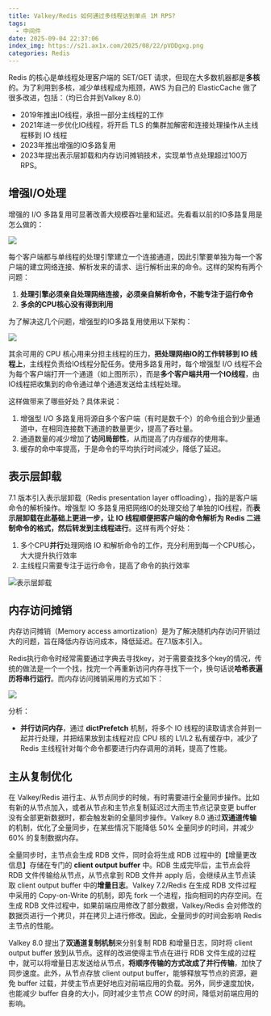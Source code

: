 ```yaml
---
title: Valkey/Redis 如何通过多线程达到单点 1M RPS?
tags:
  - 中间件
date: 2025-09-04 22:37:06
index_img: https://s21.ax1x.com/2025/08/22/pVDDgxg.png
categories: Redis
---
```


Redis 的核心是单线程处理客户端的 SET/GET 请求，但现在大多数机器都是**多核**的。为了利用到多核，减少单线程成为瓶颈，AWS 为自己的 ElasticCache 做了很多改进，包括：（均已合并到Valkey 8.0）

- 2019年推出IO线程，承担一部分主线程的工作
- 2021年进一步优化IO线程，将开启 TLS 的集群加解密和连接处理操作从主线程移到 IO 线程
- 2023年推出增强的IO多路复用
- 2023年提出表示层卸载和内存访问摊销技术，实现单节点处理超过100万RPS。

## 增强I/O处理

增强的 I/O 多路复用可显著改善大规模吞吐量和延迟。先看看以前的IO多路复用是怎么做的：

![](https://s21.ax1x.com/2025/08/22/pVDDBVI.png)

每个客户端都与单线程的处理引擎建立一个连接通道，因此引擎要单独为每一个客户端的建立网络连接、解析发来的请求、运行解析出来的命令。这样的架构有两个问题：

1. **处理引擎必须亲自处理网络连接，必须亲自解析命令，不能专注于运行命令**
2. **多余的CPU核心没有得到利用**

为了解决这几个问题，增强型的IO多路复用使用以下架构：

![](https://s21.ax1x.com/2025/08/22/pVDDgxg.png)

其余可用的 CPU 核心用来分担主线程的压力，**把处理网络IO的工作转移到 IO 线程上**，主线程负责给IO线程分配任务。使用多路复用时，每个增强型 I/O 线程不会为每个客户端打开一个通道（如上图所示），而是**多个客户端共用一个IO线程**，由IO线程把收集到的命令通过单个通道发送给主线程处理。

这样做带来了哪些好处？具体来说：

1. 增强型 I/O 多路复用将源自多个客户端（有时是数千个）的命令组合到少量通道中，在相同连接数下通道的数量更少，提高了吞吐量。
2. 通道数量的减少增加了**访问局部性**，从而提高了内存缓存的使用率。
3. 缓存的命中率提高，于是命令的平均执行时间减少，降低了延迟。

## 表示层卸载

7.1 版本引入表示层卸载（Redis presentation layer offloading），指的是客户端命令的解析操作。增强型 IO 多路复用把网络IO的处理交给了单独的IO线程，而**表示层卸载在此基础上更进一步，让 IO 线程顺便把客户端的命令解析为 Redis 二进制命令的格式，然后转发到主线程进行**。这样有两个好处：

1. 多个CPU**并行**处理网络 IO 和解析命令的工作，充分利用到每一个CPU核心，大大提升执行效率
2. 主线程只需要专注于运行命令，提高了命令的执行效率



![表示层卸载](https://s21.ax1x.com/2025/08/22/pVDDTiV.png)

## 内存访问摊销

内存访问摊销（Memory access amortization）是为了解决随机内存访问开销过大的问题，旨在降低内存访问成本，降低延迟。在7.1版本引入。

Redis执行命令时经常需要通过字典去寻找key，对于需要查找多个key的情况，传统的做法是一个一个找，找完一个再重新访问内存寻找下一个，换句话说**哈希表遍历将串行运行**。而内存访问摊销采用的方式如下：

![](https://s21.ax1x.com/2025/08/22/pVDrv6g.png)

分析：

- **并行访问内存**，通过 **dictPrefetch** 机制，将多个 IO 线程的读取请求合并到一起并行处理，并把结果放到主线程对应 CPU 核的 L1/L2 私有缓存中，减少了 Redis 主线程针对每个命令都要进行内存调用的消耗，提高了性能。

## 主从复制优化

在 Valkey/Redis 进行主、从节点同步的时候，有时需要进行全量同步操作。比如有新的从节点加入，或者从节点和主节点复制延迟过大而主节点记录变更 buffer 没有全部更新数据时，都会触发新的全量同步操作。Valkey 8.0 通过**双通道传输**的机制，优化了全量同步，在某些情况下能降低 50% 全量同步的时间，并减少 60% 的复制数据内存。

全量同步时，主节点会生成 RDB 文件，同时会将生成 RDB 过程中的【增量更改信息】存储在专门的 **client output buffer** 中。RDB 生成完毕后，主节点会将 RDB 文件传输给从节点，从节点拿到 RDB 文件并 apply 后，会继续从主节点读取 client output buffer 中的**增量日志**。Valkey 7.2/Redis 在生成 RDB 文件过程中采用的 Copy-on-Write 的机制，即先 fork 一个进程，指向相同的内存空间。在生成 RDB 文件过程中，如果前端应用修改了部分数据，Valkey/Redis 会对修改的数据页进行一个拷贝，并在拷贝上进行修改。因此，全量同步的时间会影响 Redis 主节点的性能。

Valkey 8.0 提出了**双通道复制机制**来分别复制 RDB 和增量日志，同时将 client output buffer 放到从节点。这样的改进使得主节点在进行 RDB 文件生成的过程中，就可以将增量日志发送给从节点，**将顺序传输的方式改成了并行传输**，加快了同步速度。此外，从节点存放 client output buffer，能够释放写节点的资源，避免 buffer 过载，并使主节点更好地应对前端应用的负载。另外，同步速度加快，也能减少 buffer 自身的大小，同时减少主节点 COW 的时间，降低对前端应用的影响。






